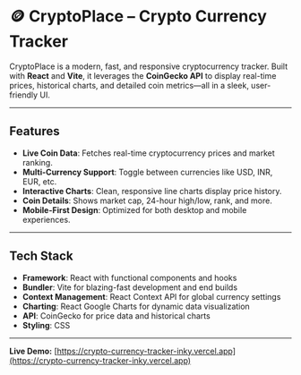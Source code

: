 # 🪙 CryptoPlace – Crypto Currency Tracker

CryptoPlace is a modern, fast, and responsive cryptocurrency tracker. Built with **React** and **Vite**, it leverages the **CoinGecko API** to display real-time prices, historical charts, and detailed coin metrics—all in a sleek, user-friendly UI.

---

## Features

- **Live Coin Data**: Fetches real-time cryptocurrency prices and market ranking.  
- **Multi-Currency Support**: Toggle between currencies like USD, INR, EUR, etc.  
- **Interactive Charts**: Clean, responsive line charts display price history.  
- **Coin Details**: Shows market cap, 24-hour high/low, rank, and more.  
- **Mobile-First Design**: Optimized for both desktop and mobile experiences.  

---

## Tech Stack

- **Framework**: React with functional components and hooks  
- **Bundler**: Vite for blazing-fast development and end builds  
- **Context Management**: React Context API for global currency settings  
- **Charting**: React Google Charts for dynamic data visualization  
- **API**: CoinGecko for price data and historical charts  
- **Styling**: CSS 

---

**Live Demo:** [https://crypto-currency-tracker-inky.vercel.app](https://crypto-currency-tracker-inky.vercel.app)
